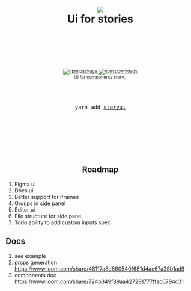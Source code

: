 <div align="center">
  <h1>
    <br/>
   <img src="https://github.com/zmitry/struct/blob/master/logo.svg">
    <br />
    Ui for stories
    <br />
    <br />
    <br />
  </h1>
  <sup>
    <br />
    <br />
    <a href="https://www.npmjs.com/package/storyui">
       <img src="https://img.shields.io/npm/v/storyui.svg" alt="npm package" />
    </a>
    <a href="https://www.npmjs.com/package/@zmitry/struct">
      <img src="https://img.shields.io/npm/dm/storyui" alt="npm downloads" />
    </a>
    <br />
    Ui for components story.</em></a>.

  </sup>
  <br />
  <br />
  <br />
  <br />
  <pre>yarn add <a href="https://www.npmjs.com/package/@zmitry/struct">storyui</a></pre>
  <br />
  <br />
  <br />
</div>


<br />
<br />
<br />

<div align="center">
<h2>Roadmap</h2>
</div>

1. Figma ui
2. Docs ui
3. Better support for iframes
4. Groups in side panel
5. Editor ui
6. File structure for side pane
7. Todo ability to add custom inputs spec


## Docs

1. see example
2. props generation https://www.loom.com/share/48117a8d660540f681d4ac67a38b1ad9
3. components doc https://www.loom.com/share/724b349f89aa427291777ffac6794c31
